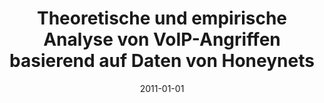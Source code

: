 ---
abstract: ''
authors:
- Markus Gruber
date: '2011-01-01'
featured: false
links:
- name: Publik
  url: https://publik.tuwien.ac.at/showentry.php?ID=205969&lang=2
publication_types:
- '7'
publishDate: '2011-01-01'
title: Theoretische und empirische Analyse von VoIP-Angriffen basierend auf Daten
  von Honeynets
url_pdf: ''
---